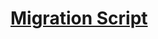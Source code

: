 # [Migration Script](https://www.notion.so/prismaio/IA-migration-script-4e7caef78f8a45dd8f3b0a38a86484af)
